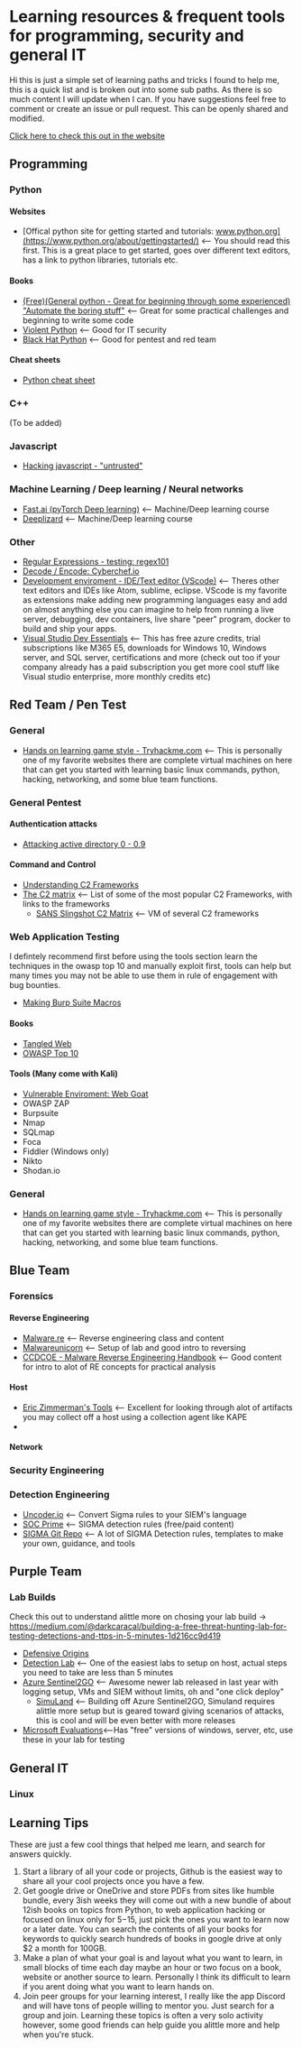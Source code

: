 # Learning resources & frequent tools for programming, security and general IT

Hi this is just a simple set of learning paths and tricks I found to help me, this is a quick list and is broken out into some sub paths. As there is so much content I will update when I can. If you have suggestions feel free to comment or create an issue or pull request. This can be openly shared and modified.

[Click here to check this out in the website](https://apt-0.github.io/Resources-for-learning/)

## Programming

  ### Python
  #### Websites
  - [Offical python site for getting started and tutorials: www.python.org](https://www.python.org/about/gettingstarted/) <-- You should read this first. This is a great place to get started, goes over different text editors, has a link to python libraries, tutorials etc.
  #### Books
  - [(Free)(General python - Great for beginning through some experienced) "Automate the boring stuff"](https://automatetheboringstuff.com/) <-- Great for some practical challenges and beginning to write some code
  - [Violent Python](https://www.amazon.com/Violent-Python-Cookbook-Penetration-Engineers/dp/1597499579) <-- Good for IT security
  - [Black Hat Python](https://nostarch.com/blackhatpython) <-- Good for pentest and red team
  #### Cheat sheets
  - [Python cheat sheet](https://github.com/APT-0/python-cheatsheet)

  ### C++
  (To be added)
  
  ### Javascript
  - [Hacking javascript - "untrusted"](https://alexnisnevich.github.io/untrusted/)
  
  ### Machine Learning / Deep learning / Neural networks
  - [Fast.ai (pyTorch Deep learning)](https://www.fast.ai/) <-- Machine/Deep learning course
  - [Deeplizard](https://deeplizard.com/) <-- Machine/Deep learning course
  
  ### Other
  - [Regular Expressions - testing: regex101](https://regex101.com/)
  - [Decode / Encode: Cyberchef.io](https://gchq.github.io/CyberChef/) 
  - [Development enviroment - IDE/Text editor (VScode)](https://code.visualstudio.com/) <-- Theres other text editors and IDEs like Atom, sublime, eclipse. VScode is my favorite as extensions make adding new programming languages easy and add on almost anything else you can imagine to help from running a live server, debugging, dev containers, live share "peer" program, docker to build and ship your apps.
  - [Visual Studio Dev Essentials](https://visualstudio.microsoft.com/dev-essentials/) <-- This has free azure credits, trial subscriptions like M365 E5, downloads for Windows 10, Windows server, and SQL server, certifications and more (check out too if your company already has a paid subscription you get more cool stuff like Visual studio enterprise, more monthly credits etc)

## Red Team / Pen Test
### General
- [Hands on learning game style - Tryhackme.com](https://tryhackme.com/) <-- This is personally one of my favorite websites there are complete virtual machines on here that can get you started with learning basic linux commands, python, hacking, networking, and some blue team functions.

### General Pentest
#### Authentication attacks
- [Attacking active directory 0 - 0.9](https://zer1t0.gitlab.io/posts/attacking_ad/)

#### Command and Control
- [Understanding C2 Frameworks](https://nasbench.medium.com/understanding-detecting-c2-frameworks-ares-8c96aa47e50d)
- [The C2 matrix](https://www.thec2matrix.com/matrix) <-- List of some of the most popular C2 Frameworks, with links to the frameworks
  - [SANS Slingshot C2 Matrix](https://howto.thec2matrix.com/slingshot-c2-matrix-edition) <-- VM of several C2 frameworks   

### Web Application Testing
I defintely recommend first before using the tools section learn the techniques in the owasp top 10 and manually exploit first, tools can help but many times you may not be able to use them in rule of engagement with bug bounties.
- [Making Burp Suite Macros](https://akshita-infosec.medium.com/burp-macros-what-why-how-151df8901641)

#### Books
- [Tangled Web](https://www.amazon.com/Tangled-Web-Securing-Modern-Applications/dp/1593273886)
- [OWASP Top 10](https://owasp.org/www-project-top-ten/)

#### Tools (Many come with Kali)
- [Vulnerable Enviroment: Web Goat](https://owasp.org/www-project-webgoat/)
- OWASP ZAP
- Burpsuite
- Nmap
- SQLmap 
- Foca
- Fiddler (Windows only)
- Nikto
- Shodan.io


### General
- [Hands on learning game style - Tryhackme.com](https://tryhackme.com/) <-- This is personally one of my favorite websites there are complete virtual machines on here that can get you started with learning basic linux commands, python, hacking, networking, and some blue team functions.


## Blue Team

  ### Forensics
  #### Reverse Engineering
  - [Malware.re](https://class.malware.re/) <-- Reverse engineering class and content
  - [Malwareunicorn](https://malwareunicorn.org/#/workshops) <-- Setup of lab and good intro to reversing
  - [CCDCOE - Malware Reverse Engineering Handbook](https://ccdcoe.org/uploads/2020/07/Malware_Reverse_Engineering_Handbook.pdf) <-- Good content for intro to alot of RE concepts for practical analysis
  #### Host
  - [Eric Zimmerman's Tools](https://ericzimmerman.github.io/#!index.md) <-- Excellent for looking through alot of artifacts you may collect off a host using a collection agent like KAPE
  - 
  #### Network
  ### Security Engineering
  ### Detection Engineering
  - [Uncoder.io](https://uncoder.io/) <-- Convert Sigma rules to your SIEM's language
  - [SOC Prime](https://my.socprime.com/tdm/) <-- SIGMA detection rules (free/paid content)
  - [SIGMA Git Repo](https://github.com/SigmaHQ/sigma) <-- A lot of SIGMA Detection rules, templates to make your own, guidance, and tools
  
## Purple Team

  ### Lab Builds
  Check this out to understand alittle more on chosing your lab build -> https://medium.com/@darkcaracal/building-a-free-threat-hunting-lab-for-testing-detections-and-ttps-in-5-minutes-1d216cc9d419
  - [Defensive Origins](https://github.com/DefensiveOrigins/APT-Lab-Terraform)
  - [Detection Lab](https://detectionlab.network/) <-- One of the easiest labs to setup on host, actual steps you need to take are less than 5 minutes
  - [Azure Sentinel2GO](https://github.com/OTRF/Azure-Sentinel2Go) <-- Awesome newer lab released in last year with logging setup, VMs and SIEM without limits, oh and "one click deploy"
    - [SimuLand](https://github.com/Azure/SimuLand) <-- Building off Azure Sentinel2GO, Simuland requires alittle more setup but is geared toward giving scenarios of attacks, this is cool and will be even better with more releases
  - [Microsoft Evaluations](https://www.microsoft.com/en-us/evalcenter/)<--Has "free" versions of windows, server, etc, use these in your lab for testing

## General IT
  ### Linux

## Learning Tips 
These are just a few cool things that helped me learn, and search for answers quickly.
1. Start a library of all your code or projects, Github is the easiest way to share all your cool projects once you have a few.
2. Get google drive or OneDrive and store PDFs from sites like humble bundle, every 3ish weeks they will come out with a new bundle of about 12ish books on topics from Python, to web application hacking or focused on linux only for $5-$15, just pick the ones you want to learn now or a later date. You can search the contents of all your books for keywords to quickly search hundreds of books in google drive at only $2 a month for 100GB.
3. Make a plan of what your goal is and layout what you want to learn, in small blocks of time each day maybe an hour or two focus on a book, website or another source to learn. Personally I think its difficult to learn if you arent doing what you want to learn hands on.
4. Join peer groups for your learning interest, I really like the app Discord and will have tons of people willing to mentor you. Just search for a group and join. Learning these topics is often a very solo activity however, some good friends can help guide you alittle more and help when you're stuck.



